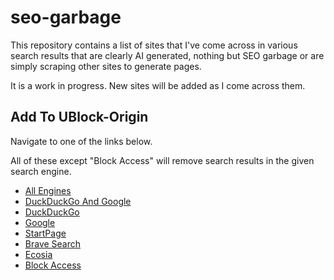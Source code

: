 # seo-garbage
This repository contains a list of sites that I've come across in various search results that are clearly AI generated, nothing but SEO garbage or are simply scraping other sites to generate pages.

It is a work in progress. New sites will be added as I come across them.

## Add To UBlock-Origin
Navigate to one of the links below.

All of these except "Block Access" will remove search results in the given search engine.

- [All Engines](https://subscribe.adblockplus.org/?location=https%3a%2f%2fraw.githubusercontent.com%2finsomnimus%2fseo-garbage%2fmain%2flists%2fall-engines.txt&title=Insomnia%27s%20Garbage%20Site%20Filter%20(All%20Engines))
- [DuckDuckGo And Google](https://subscribe.adblockplus.org/?location=https%3a%2f%2fraw.githubusercontent.com%2finsomnimus%2fseo-garbage%2fmain%2flists%2fddg-and-google.txt&title=Insomnia%27s%20Garbage%20Site%20Filter%20(DuckDuckGo%20And%20Google))
- [DuckDuckGo](https://subscribe.adblockplus.org/?location=https%3a%2f%2fraw.githubusercontent.com%2finsomnimus%2fseo-garbage%2fmain%2flists%2fddg.txt&title=Insomnia%27s%20Garbage%20Site%20Filter%20(DuckDuckGo))
- [Google](https://subscribe.adblockplus.org/?location=https%3a%2f%2fraw.githubusercontent.com%2finsomnimus%2fseo-garbage%2fmain%2flists%2fgoogle.txt&title=Insomnia%27s%20Garbage%20Site%20Filter%20(Google))
- [StartPage](https://subscribe.adblockplus.org/?location=https%3a%2f%2fraw.githubusercontent.com%2finsomnimus%2fseo-garbage%2fmain%2flists%2fstartpage.txt&title=Insomnia%27s%20Garbage%20Site%20Filter%20(StartPage))
- [Brave Search](https://subscribe.adblockplus.org/?location=https%3a%2f%2fraw.githubusercontent.com%2finsomnimus%2fseo-garbage%2fmain%2flists%2fbrave.txt&title=Insomnia%27s%20Garbage%20Site%20Filter%20(Brave%20Search))
- [Ecosia](https://subscribe.adblockplus.org/?location=https%3a%2f%2fraw.githubusercontent.com%2finsomnimus%2fseo-garbage%2fmain%2flists%2fecosia.txt&title=Insomnia%27s%20Garbage%20Site%20Filter%20(Ecosia))
- [Block Access](https://subscribe.adblockplus.org/?location=https%3a%2f%2fraw.githubusercontent.com%2finsomnimus%2fseo-garbage%2fmain%2flists%2fblock-access.txt&title=Insomnia%27s%20Garbage%20Site%20Filter%20(Block%20Access))
